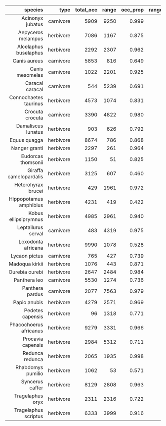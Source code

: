 |                species |      type | total_occ |    range | occ_prop | range_prop |
| ----------------------:| ---------:| ---------:| --------:| --------:| ----------:|
|       Acinonyx jubatus | carnivore |  5909 | 9250 |    0.999 |      0.972 |
|     Aepyceros melampus | herbivore |  7086 | 1167 |    0.875 |      0.658 |
|  Alcelaphus buselaphus | herbivore |  2292 | 2307 |    0.962 |      0.844 |
|           Canis aureus | carnivore |  5853 |  816 |    0.649 |      0.537 |
|        Canis mesomelas | carnivore |  1022 | 2201 |    0.925 |      0.941 |
|        Caracal caracal | carnivore |   544 | 5239 |    0.691 |      0.854 |
|  Connochaetes taurinus | herbivore |  4573 | 1074 |    0.831 |      0.674 |
|        Crocuta crocuta | carnivore |  3390 | 4822 |    0.980 |      0.931 |
|     Damaliscus lunatus | herbivore |   903 |  626 |    0.792 |      0.576 |
|           Equus quagga | herbivore |  8674 |  786 |    0.868 |      0.617 |
|          Nanger granti | herbivore |  2297 |  261 |    0.964 |      0.886 |
|     Eudorcas thomsonii | herbivore |  1150 |   51 |    0.825 |      0.527 |
| Giraffa camelopardalis | herbivore |  3125 |  607 |    0.460 |      0.513 |
|     Heterohyrax brucei | herbivore |   429 | 1961 |    0.972 |      0.963 |
| Hippopotamus amphibius | herbivore |  4231 |  419 |    0.422 |      0.291 |
|   Kobus ellipsiprymnus | herbivore |  4985 | 2961 |    0.940 |      0.759 |
|     Leptailurus serval | carnivore |   483 | 4319 |    0.975 |      0.939 |
|     Loxodonta africana | herbivore |  9990 | 1078 |    0.528 |      0.474 |
|          Lycaon pictus | carnivore |   765 |  427 |    0.739 |      0.476 |
|         Madoqua kirkii | herbivore |  1076 |  443 |    0.871 |      0.906 |
|         Ourebia ourebi | herbivore |  2647 | 2484 |    0.984 |      0.867 |
|           Panthera leo | carnivore |  5530 | 1274 |    0.736 |      0.493 |
|        Panthera pardus | carnivore |  2077 | 7563 |    0.979 |      0.976 |
|           Papio anubis | herbivore |  4279 | 2571 |    0.969 |      0.918 |
|       Pedetes capensis | herbivore |    96 | 1318 |    0.771 |      0.759 |
| Phacochoerus africanus | herbivore |  9279 | 3331 |    0.966 |      0.850 |
|      Procavia capensis | herbivore |  2984 | 5312 |    0.711 |      0.876 |
|        Redunca redunca | herbivore |  2065 | 1935 |    0.998 |      0.947 |
|      Rhabdomys pumilio | herbivore |  1062 |   53 |    0.571 |      0.256 |
|        Syncerus caffer | herbivore |  8129 | 2808 |    0.963 |      0.824 |
|       Tragelaphus oryx | herbivore |  2311 | 2316 |    0.722 |      0.871 |
|   Tragelaphus scriptus | herbivore |  6333 | 3999 |    0.916 |      0.879 |

